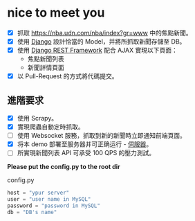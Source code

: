 # nice to meet you
- [X] 抓取 https://nba.udn.com/nba/index?gr=www 中的焦點新聞。
- [X] 使用 [Django](https://www.djangoproject.com/) 設計恰當的 Model，并將所抓取新聞存儲至 DB。
- [X] 使用 [Django REST Framework](http://www.django-rest-framework.org/) 配合 AJAX 實現以下頁面：
	 * 焦點新聞列表
	 * 新聞詳情頁面
- [X] 以 Pull-Request 的方式將代碼提交。
	
## 進階要求
- [X] 使用 Scrapy。
- [X] 實現爬蟲自動定時抓取。
- [ ] 使用 Websocket 服務，抓取到新的新聞時立即通知前端頁面。
- [X] 将本 demo 部署至服务器并可正确运行 - [伺服器](http://140.138.150.47:8000/showNews/)。
- [ ] 所實現新聞列表 API 可承受 100 QPS 的壓力測試。

**Please put the config.py to the root dir**

config.py

```python
host = "ypur server"
user = "user name in MySQL"
password = "password in MySQL"
db = "DB's name"
```


